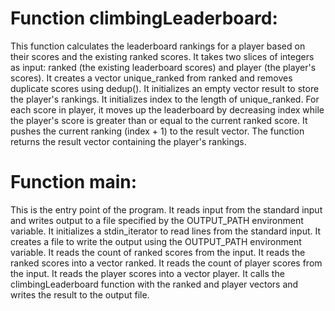# Function climbingLeaderboard:

This function calculates the leaderboard rankings for a player based on their scores and the existing ranked scores.
It takes two slices of integers as input: ranked (the existing leaderboard scores) and player (the player's scores).
It creates a vector unique_ranked from ranked and removes duplicate scores using dedup().
It initializes an empty vector result to store the player's rankings.
It initializes index to the length of unique_ranked.
For each score in player, it moves up the leaderboard by decreasing index while the player's score is greater than or equal to the current ranked score.
It pushes the current ranking (index + 1) to the result vector.
The function returns the result vector containing the player's rankings.

# Function main:

This is the entry point of the program.
It reads input from the standard input and writes output to a file specified by the OUTPUT_PATH environment variable.
It initializes a stdin_iterator to read lines from the standard input.
It creates a file to write the output using the OUTPUT_PATH environment variable.
It reads the count of ranked scores from the input.
It reads the ranked scores into a vector ranked.
It reads the count of player scores from the input.
It reads the player scores into a vector player.
It calls the climbingLeaderboard function with the ranked and player vectors and writes the result to the output file.